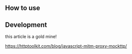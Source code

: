 ## How to use

## Development

this article is a gold mine!

https://httptoolkit.com/blog/javascript-mitm-proxy-mockttp/
